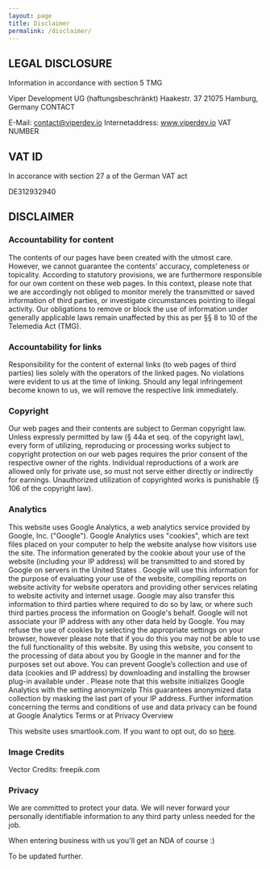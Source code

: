 ```yaml
---
layout: page
title: Disclaimer
permalink: /disclaimer/
---
```



## LEGAL DISCLOSURE

Information in accordance with section 5 TMG

Viper Development UG (haftungsbeschränkt)
Haakestr. 37
21075 Hamburg, Germany
CONTACT

E-Mail: contact@viperdev.io
Internetaddress: www.viperdev.io
VAT NUMBER

## VAT ID

In accorance with section 27 a of the German VAT act

DE312932940

## DISCLAIMER

### Accountability for content

The contents of our pages have been created with the utmost care. However, we cannot guarantee the contents' accuracy, completeness or topicality. According to statutory provisions, we are furthermore responsible for our own content on these web pages. In this context, please note that we are accordingly not obliged to monitor merely the transmitted or saved information of third parties, or investigate circumstances pointing to illegal activity. Our obligations to remove or block the use of information under generally applicable laws remain unaffected by this as per §§ 8 to 10 of the Telemedia Act (TMG).

### Accountability for links

Responsibility for the content of external links (to web pages of third parties) lies solely with the operators of the linked pages. No violations were evident to us at the time of linking. Should any legal infringement become known to us, we will remove the respective link immediately.

### Copyright

Our web pages and their contents are subject to German copyright law. Unless expressly permitted by law (§ 44a et seq. of the copyright law), every form of utilizing, reproducing or processing works subject to copyright protection on our web pages requires the prior consent of the respective owner of the rights. Individual reproductions of a work are allowed only for private use, so must not serve either directly or indirectly for earnings. Unauthorized utilization of copyrighted works is punishable (§ 106 of the copyright law).

### Analytics

This website uses Google Analytics, a web analytics service provided by Google, Inc. ("Google"). Google Analytics uses "cookies", which are text files placed on your computer to help the website analyse how visitors use the site. The information generated by the cookie about your use of the website (including your IP address) will be transmitted to and stored by Google on servers in the United States . Google will use this information for the purpose of evaluating your use of the website, compiling reports on website activity for website operators and providing other services relating to website activity and internet usage. Google may also transfer this information to third parties where required to do so by law, or where such third parties process the information on Google's behalf. Google will not associate your IP address with any other data held by Google. You may refuse the use of cookies by selecting the appropriate settings on your browser, however please note that if you do this you may not be able to use the full functionality of this website. By using this website, you consent to the processing of data about you by Google in the manner and for the purposes set out above. You can prevent Google’s collection and use of data (cookies and IP address) by downloading and installing the browser plug-in available under . Please note that this website initializes Google Analytics with the setting anonymizeIp This guarantees anonymized data collection by masking the last part of your IP address. Further information concerning the terms and conditions of use and data privacy can be found at Google Analytics Terms or at Privacy Overview 

This website uses smartlook.com. If you want to opt out, do so [here](https://www.smartlook.com/opt-out).

### Image Credits

Vector Credits: freepik.com

### Privacy

We are committed to protect your data. We will never forward your personally identifiable information to any third party unless needed for the job.

When entering business with us you'll get an NDA of course :)

To be updated further.